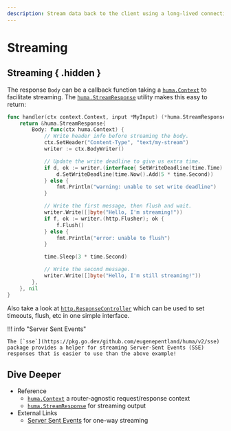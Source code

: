 ```yaml
---
description: Stream data back to the client using a long-lived connection to support things like Server Sent Events.
---
```


# Streaming

## Streaming { .hidden }

The response `Body` can be a callback function taking a [`huma.Context`](https://pkg.go.dev/github.com/eugenepentland/huma/v2#Context) to facilitate streaming. The [`huma.StreamResponse`](https://pkg.go.dev/github.com/eugenepentland/huma/v2#StreamResponse) utility makes this easy to return:

```go title="code.go"
func handler(ctx context.Context, input *MyInput) (*huma.StreamResponse, error) {
	return &huma.StreamResponse{
		Body: func(ctx huma.Context) {
			// Write header info before streaming the body.
			ctx.SetHeader("Content-Type", "text/my-stream")
			writer := ctx.BodyWriter()

			// Update the write deadline to give us extra time.
			if d, ok := writer.(interface{ SetWriteDeadline(time.Time) error }); ok {
				d.SetWriteDeadline(time.Now().Add(5 * time.Second))
			} else {
				fmt.Println("warning: unable to set write deadline")
			}

			// Write the first message, then flush and wait.
			writer.Write([]byte("Hello, I'm streaming!"))
			if f, ok := writer.(http.Flusher); ok {
				f.Flush()
			} else {
				fmt.Println("error: unable to flush")
			}

			time.Sleep(3 * time.Second)

			// Write the second message.
			writer.Write([]byte("Hello, I'm still streaming!"))
		},
	}, nil
}
```

Also take a look at [`http.ResponseController`](https://pkg.go.dev/net/http#ResponseController) which can be used to set timeouts, flush, etc in one simple interface.

!!! info "Server Sent Events"

    The [`sse`](https://pkg.go.dev/github.com/eugenepentland/huma/v2/sse) package provides a helper for streaming Server-Sent Events (SSE) responses that is easier to use than the above example!

## Dive Deeper

-   Reference
    -   [`huma.Context`](https://pkg.go.dev/github.com/eugenepentland/huma/v2#Context) a router-agnostic request/response context
    -   [`huma.StreamResponse`](https://pkg.go.dev/github.com/eugenepentland/huma/v2#StreamResponse) for streaming output
-   External Links
    -   [Server Sent Events](https://developer.mozilla.org/en-US/docs/Web/API/Server-sent_events) for one-way streaming
